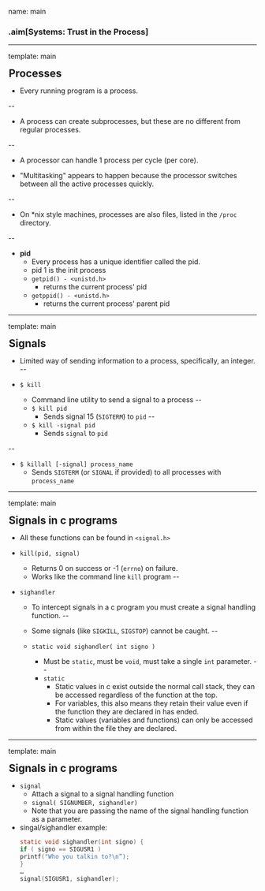 name: main

### .aim[Systems: Trust in the Process]
<style>
.aim {
font-size: .75em;
border-bottom: 1px solid lightgray;
margin: 1px;
}
.remark-inline-code {
  background-color: lightgray;
  border-radius: 3px;
  padding-left: 2px;
  padding-right: 2px;
}
h4 {
font-size: 1.5em;
margin: 1px;
}
</style>

---
template: main

#### Processes

- Every running program is a process.

--

- A process can create subprocesses, but these are no different from regular processes.

--

- A processor can handle 1 process per cycle (per core).

- "Multitasking" appears to happen because the processor switches between all the active processes quickly.

--

- On *nix style machines, processes are also files, listed in the `/proc` directory.

--

- __pid__
  - Every process has a unique identifier called the pid.
  - pid 1 is the init process
  - `getpid() - <unistd.h>`
      - returns the current process' pid
  - `getppid() - <unistd.h>`
      - returns the current process' parent pid

---
template: main

#### Signals
  - Limited way of sending information to a process, specifically, an integer.
--

  - `$ kill`
    - Command line utility to send a signal to a process
--
    - `$ kill pid`
      - Sends signal 15 (`SIGTERM`) to `pid`
--
    - `$ kill -signal pid`
      - Sends `signal` to `pid`

--
  - `$ killall [-signal] process_name`
    - Sends `SIGTERM` (or `SIGNAL` if provided) to all processes with `process_name`

---
template: main

#### Signals in c programs
- All these functions can be found in `<signal.h>`
- `kill(pid, signal)`
  - Returns 0 on success or -1 (`errno`) on failure.
  - Works like the command line `kill` program
--

- `sighandler`
    - To intercept signals in a c program you must create a signal handling function.
--

  - Some signals (like `SIGKILL`, `SIGSTOP`) cannot be caught.
--

  - `static void sighandler( int signo )`
    - Must be `static`, must be `void`, must take a single `int` parameter.
--
    - `static`
      - Static values in c exist outside the normal call stack, they can be accessed regardless of the function at the top.
      - For variables, this also means they retain their value even if the function they are declared in has ended.
      - Static values (variables and functions) can only be accessed from within the file they are declared.

---
template: main

#### Signals in c programs

- `signal`
  - Attach a signal to a signal handling function
  - `signal( SIGNUMBER, sighandler)`
  - Note that you are passing the name of the signal handling function as a parameter.
- singal/sighandler example:
  ```C
  static void sighandler(int signo) {
  if ( signo == SIGUSR1 )
  printf("Who you talkin to?\n”);
  }
  …
  signal(SIGUSR1, sighandler);
  ```
